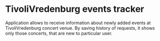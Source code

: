 # TivoliVredenburg events tracker

Application allows to receive information about newly added events at TivoliVredenburg concert venue. By saving history of requests, it shows only those concerts, that are new to particular user.
